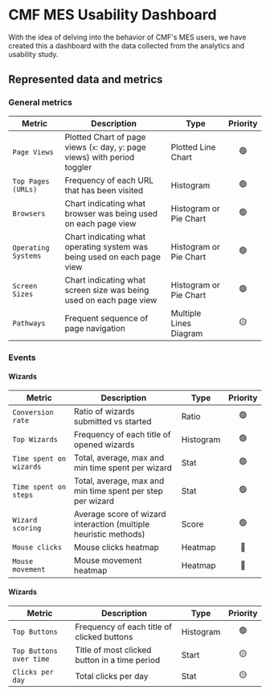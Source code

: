# CMF MES Usability Dashboard

With the idea of delving into the behavior of CMF's MES users, we have created this a dashboard with the data collected from the analytics and usability study.

## Represented data and metrics

### General metrics

| Metric              | Description                                                                 | Type                   | Priority |
| ------------------- | --------------------------------------------------------------------------- | ---------------------- | :------: |
| `Page Views`        | Plotted Chart of page views (`x`: day, `y`: page views) with period toggler | Plotted Line Chart     |    🟢    |
| `Top Pages (URLs)`  | Frequency of each URL that has been visited                                 | Histogram              |    🟢    |
| `Browsers`          | Chart indicating what browser was being used on each page view              | Histogram or Pie Chart |    🟢    |
| `Operating Systems` | Chart indicating what operating system was being used on each page view     | Histogram or Pie Chart |    🟢    |
| `Screen Sizes`      | Chart indicating what screen size was being used on each page view          | Histogram or Pie Chart |    🟢    |
| `Pathways`          | Frequent sequence of page navigation                                        | Multiple Lines Diagram |    🟡    |

### Events

#### Wizards

| Metric                  | Description                                                      | Type      | Priority |
| ----------------------- | ---------------------------------------------------------------- | --------- | :------: |
| `Conversion rate`       | Ratio of wizards submitted vs started                            | Ratio     |    🟢    |
| `Top Wizards`           | Frequency of each title of opened wizards                        | Histogram |    🟢    |
| `Time spent on wizards` | Total, average, max and min time spent per wizard                | Stat      |    🟢    |
| `Time spent on steps`   | Total, average, max and min time spent per step per wizard       | Stat      |    🟢    |
| `Wizard scoring`        | Average score of wizard interaction (multiple heuristic methods) | Score     |    🟢    |
| `Mouse clicks`          | Mouse clicks heatmap                                             | Heatmap   |    🔴    |
| `Mouse movement`        | Mouse movement heatmap                                           | Heatmap   |    🔴    |

#### Wizards

| Metric                  | Description                                   | Type      | Priority |
| ----------------------- | --------------------------------------------- | --------- | :------: |
| `Top Buttons`           | Frequency of each title of clicked buttons    | Histogram |    🟢    |
| `Top Buttons over time` | Title of most clicked button in a time period | Start     |    🟡    |
| `Clicks per day`        | Total clicks per day                          | Stat      |    🟡    |
